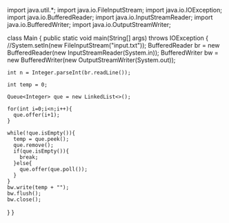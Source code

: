 import java.util.*;
import java.io.FileInputStream;
import java.io.IOException;
import java.io.BufferedReader;
import java.io.InputStreamReader;
import java.io.BufferedWriter;
import java.io.OutputStreamWriter;

class Main {
  public static void main(String[] args) throws IOException {
    //System.setIn(new FileInputStream("input.txt"));
    BufferedReader br = new BufferedReader(new InputStreamReader(System.in));
    BufferedWriter bw = new BufferedWriter(new OutputStreamWriter(System.out));
    
    int n = Integer.parseInt(br.readLine());
    
    int temp = 0;
    
    Queue<Integer> que = new LinkedList<>();
    
    for(int i=0;i<n;i++){
      que.offer(i+1);
    }
    
    while(!que.isEmpty()){
      temp = que.peek();
      que.remove();
      if(que.isEmpty()){
        break;
      }else{
        que.offer(que.poll());
      }
    }
    bw.write(temp + "");
    bw.flush();
    bw.close();
  }
}
